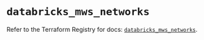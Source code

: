 # `databricks_mws_networks`

Refer to the Terraform Registry for docs: [`databricks_mws_networks`](https://registry.terraform.io/providers/databricks/databricks/1.62.0/docs/resources/mws_networks).
